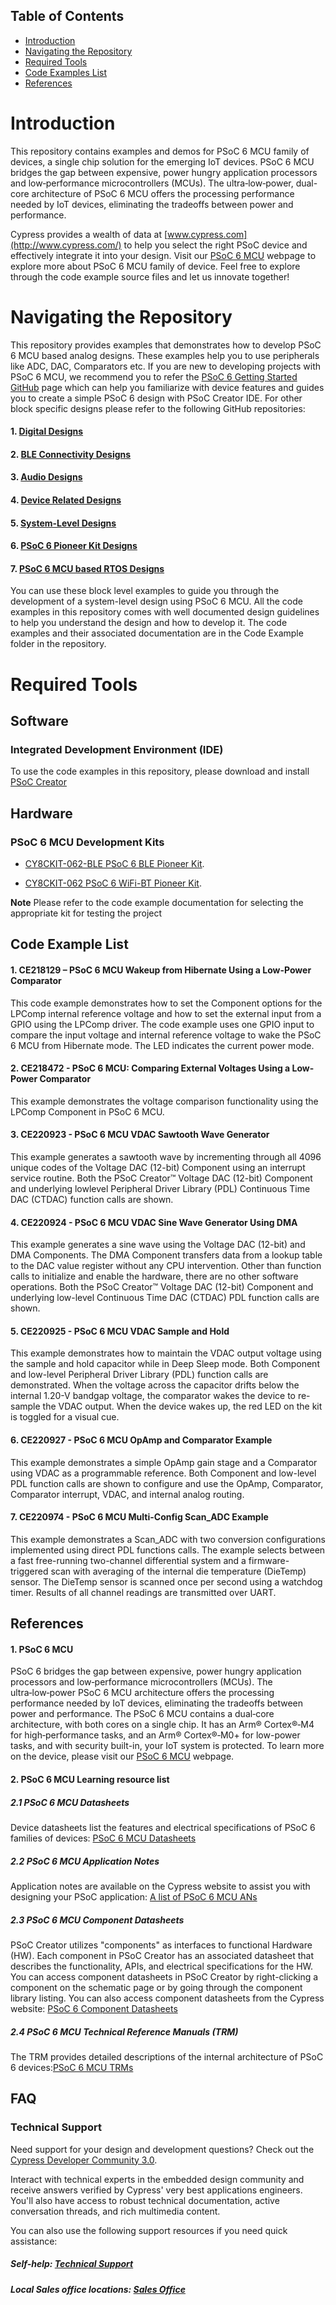 ## Table of Contents

* [Introduction](#introduction)
* [Navigating the Repository](#navigating-the-repository)
* [Required Tools](#required-tools)
* [Code Examples List](#code-examples-list)
* [References](#references)

# Introduction
This repository contains examples and demos for PSoC 6 MCU family of devices, a single chip solution for the emerging IoT devices. PSoC 6 MCU bridges the gap between expensive, power hungry application processors and low‑performance microcontrollers (MCUs). The ultra‑low‑power, dual-core architecture of PSoC 6 MCU offers the processing performance needed by IoT devices, eliminating the tradeoffs between power and performance.

Cypress provides a wealth of data at [www.cypress.com](http://www.cypress.com/) to help you select the right PSoC device and effectively integrate it into your design. Visit our [PSoC 6 MCU](http://www.cypress.com/products/32-bit-arm-cortex-m4-psoc-6) webpage to explore more about PSoC 6 MCU family of device.
Feel free to explore through the code example source files and let us innovate together!

# Navigating the Repository
This repository provides examples that demonstrates how to develop PSoC 6 MCU based analog designs. These examples help you to use peripherals like ADC, DAC, Comparators etc.
If you are new to developing projects with PSoC 6 MCU, we recommend you to refer the [PSoC 6 Getting Started GitHub](https://github.com/cypresssemiconductorco/PSoC-6-MCU-Getting-Started) page which can help you familiarize with device features and guides you to create a simple PSoC 6 design with PSoC Creator IDE. For other block specific designs please refer to the following GitHub repositories:

#### 1. [Digital Designs](https://github.com/cypresssemiconductorco/PSoC-6-MCU-Digital-Designs)
#### 2. [BLE Connectivity Designs](https://github.com/cypresssemiconductorco/PSoC-6-MCU-BLE-Connectivity-Designs)
#### 3. [Audio Designs](https://github.com/cypresssemiconductorco/PSoC-6-MCU-Audio-Designs)
#### 4. [Device Related Designs](https://github.com/cypresssemiconductorco/PSoC-6-MCU-Device-Related-Design)
#### 5. [System-Level Designs](https://github.com/cypresssemiconductorco/PSoC-6-MCU-System-Level-Designs)
#### 6. [PSoC 6 Pioneer Kit Designs](https://github.com/cypresssemiconductorco/PSoC-6-MCU-Pioneer-Kits)
#### 7. [PSoC 6 MCU based RTOS Designs](https://github.com/cypresssemiconductorco/PSoC-6-MCU-RTOS-Based-Design)

You can use these block level examples to guide you through the development of a system-level design using PSoC 6 MCU. All the code examples in this repository comes with well documented design guidelines to help you understand the design and how to develop it. The code examples and their associated documentation are in the Code Example folder in the repository.

# Required Tools

## Software
### Integrated Development Environment (IDE)
To use the code examples in this repository, please download and install
[PSoC Creator](http://www.cypress.com/products/psoc-creator)

## Hardware
### PSoC 6 MCU Development Kits
* [CY8CKIT-062-BLE PSoC 6 BLE Pioneer Kit](http://www.cypress.com/documentation/development-kitsboards/psoc-6-ble-pioneer-kit).

* [CY8CKIT-062 PSoC 6 WiFi-BT Pioneer Kit](http://www.cypress.com/documentation/development-kitsboards/psoc-6-wifi-bt-pioneer-kit). 

**Note** Please refer to the code example documentation for selecting the appropriate kit for testing the project

## Code Example List
#### 1. CE218129 – PSoC 6 MCU Wakeup from Hibernate Using a Low-Power Comparator
This code example demonstrates how to set the Component options for the LPComp internal reference voltage and how to set the external input from a GPIO using the LPComp driver.
The code example uses one GPIO input to compare the input voltage and internal reference voltage to wake the PSoC 6 MCU from Hibernate mode. The LED indicates the current power mode.
#### 2. CE218472 - PSoC 6 MCU: Comparing External Voltages Using a Low-Power Comparator
This example demonstrates the voltage comparison functionality using the LPComp Component in PSoC 6 MCU.
#### 3. CE220923 - PSoC 6 MCU VDAC Sawtooth Wave Generator
This example generates a sawtooth wave by incrementing through all 4096 unique codes of the Voltage DAC (12-bit)
Component using an interrupt service routine. Both the PSoC Creator™ Voltage DAC (12-bit) Component and underlying lowlevel
Peripheral Driver Library (PDL) Continuous Time DAC (CTDAC) function calls are shown.
#### 4. CE220924 - PSoC 6 MCU VDAC Sine Wave Generator Using DMA
This example generates a sine wave using the Voltage DAC (12-bit) and DMA Components. The DMA Component transfers
data from a lookup table to the DAC value register without any CPU intervention. Other than function calls to initialize and
enable the hardware, there are no other software operations. Both the PSoC Creator™ Voltage DAC (12-bit) Component and
underlying low-level Continuous Time DAC (CTDAC) PDL function calls are shown.
#### 5. CE220925 - PSoC 6 MCU VDAC Sample and Hold
This example demonstrates how to maintain the VDAC output voltage using the sample and hold capacitor while in Deep
Sleep mode. Both Component and low-level Peripheral Driver Library (PDL) function calls are demonstrated. When the
voltage across the capacitor drifts below the internal 1.20-V bandgap voltage, the comparator wakes the device to re-sample
the VDAC output. When the device wakes up, the red LED on the kit is toggled for a visual cue.
#### 6. CE220927 - PSoC 6 MCU OpAmp and Comparator Example
This example demonstrates a simple OpAmp gain stage and a Comparator using VDAC as a programmable reference. Both
Component and low-level PDL function calls are shown to configure and use the OpAmp, Comparator, Comparator interrupt,
VDAC, and internal analog routing.
#### 7. CE220974 - PSoC 6 MCU Multi-Config Scan_ADC Example
This example demonstrates a Scan_ADC with two conversion configurations implemented using direct PDL functions calls.
The example selects between a fast free-running two-channel differential system and a firmware-triggered scan with averaging
of the internal die temperature (DieTemp) sensor. The DieTemp sensor is scanned once per second using a watchdog timer.
Results of all channel readings are transmitted over UART.

## References
#### 1. PSoC 6 MCU
PSoC 6 bridges the gap between expensive, power hungry application processors and low‑performance microcontrollers (MCUs). The ultra‑low‑power PSoC 6 MCU architecture offers the processing performance needed by IoT devices, eliminating the tradeoffs between power and performance. The PSoC 6 MCU contains a dual‑core architecture, with both cores on a single chip. It has an Arm® Cortex®‑M4 for high‑performance tasks, and an Arm® Cortex®‑M0+ for low-power tasks, and with security built-in, your IoT system is protected.
To learn more on the device, please visit our [PSoC 6 MCU](http://www.cypress.com/products/32-bit-arm-cortex-m4-psoc-6) webpage.

####  2. PSoC 6 MCU Learning resource list
##### 2.1 PSoC 6 MCU Datasheets
Device datasheets list the features and electrical specifications of PSoC 6 families of devices: [PSoC 6 MCU Datasheets](http://www.cypress.com/search/all?f%5B0%5D=meta_type%3Atechnical_documents&f%5B1%5D=resource_meta_type%3A575&f%5B2%5D=field_related_products%3A114026)
##### 2.2 PSoC 6 MCU Application Notes
Application notes are available on the Cypress website to assist you with designing your PSoC application: [A list of PSoC 6 MCU ANs](http://www.cypress.com/psoc6an)
##### 2.3 PSoC 6 MCU Component Datasheets
PSoC Creator utilizes "components" as interfaces to functional Hardware (HW). Each component in PSoC Creator has an associated datasheet that describes the functionality, APIs, and electrical specifications for the HW. You can access component datasheets in PSoC Creator by right-clicking a component on the schematic page or by going through the component library listing. You can also access component datasheets from the Cypress website: [PSoC 6 Component Datasheets](http://www.cypress.com/documentation/component-datasheets)
##### 2.4 PSoC 6 MCU Technical Reference Manuals (TRM)
The TRM provides detailed descriptions of the internal architecture of PSoC 6 devices:[PSoC 6 MCU TRMs](http://www.cypress.com/psoc6trm)

## FAQ

### Technical Support
Need support for your design and development questions? Check out the [Cypress Developer Community 3.0](https://community.cypress.com/welcome).  

Interact with technical experts in the embedded design community and receive answers verified by Cypress' very best applications engineers. You'll also have access to robust technical documentation, active conversation threads, and rich multimedia content. 

You can also use the following support resources if you need quick assistance: 
##### Self-help: [Technical Support](http://www.cypress.com/support)
##### Local Sales office locations: [Sales Office](http://www.cypress.com/about-us/sales-offices)
